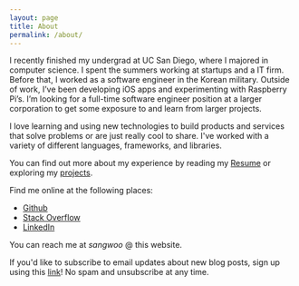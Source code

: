 ```yaml
---
layout: page
title: About
permalink: /about/
---
```


I recently finished my undergrad at UC San Diego, where I majored in computer science. I spent the summers working at startups and a IT firm. Before that, I worked as a software engineer in the Korean military. Outside of work, I’ve been developing iOS apps and experimenting with Raspberry Pi’s. I’m looking for a full-time software engineer position at a larger corporation to get some exposure to and learn from larger projects.

I love learning and using new technologies to build products and services that solve problems or are just really cool to share. I've worked with a variety of different languages, frameworks, and libraries.

You can find out more about my experience by reading my [Resume](/resume/) or exploring my [projects](/projects).

Find me online at the following places:
- [Github](https://bit.ly/snam-github)  
- [Stack Overflow](https://bit.ly/snam-so)
- [LinkedIn](https://bit.ly/snam-li)  

You can reach me at *sangwoo* @ this website.

If you'd like to subscribe to email updates about new blog posts, sign up using this [link](https://seanam.us5.list-manage.com/subscribe?u=37cae49f6d9c8c7b096f2713a&id=70d511f542)! No spam and unsubscribe at any time.